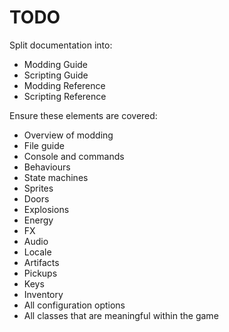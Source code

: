 # TODO

Split documentation into:

- Modding Guide
- Scripting Guide
- Modding Reference
- Scripting Reference

Ensure these elements are covered:

- Overview of modding
- File guide
- Console and commands
- Behaviours
- State machines
- Sprites
- Doors
- Explosions
- Energy
- FX
- Audio
- Locale
- Artifacts
- Pickups
- Keys
- Inventory
- All configuration options
- All classes that are meaningful within the game

